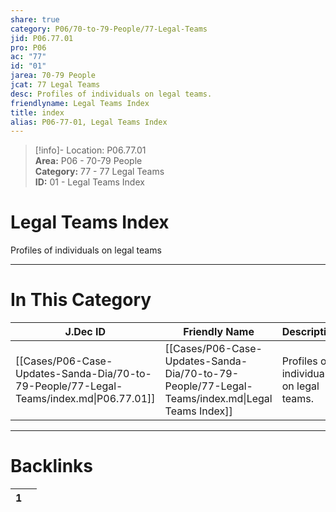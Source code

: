 ```yaml
---  
share: true  
category: P06/70-to-79-People/77-Legal-Teams  
jid: P06.77.01  
pro: P06  
ac: "77"  
id: "01"  
jarea: 70-79 People  
jcat: 77 Legal Teams  
desc: Profiles of individuals on legal teams.  
friendlyname: Legal Teams Index  
title: index  
alias: P06-77-01, Legal Teams Index  
---  
```

  
>[!info]- Location: P06.77.01  
>**Area:** P06 - 70-79 People  
>**Category:** 77 - 77 Legal Teams  
>**ID:** 01 - Legal Teams Index  
  
# Legal Teams Index  
  
Profiles of individuals on legal teams  
   
  
  
---  
# In This Category  
  
| J.Dec ID                                                                                | Friendly Name                                                                                   | Description                             |  
| --------------------------------------------------------------------------------------- | ----------------------------------------------------------------------------------------------- | --------------------------------------- |  
| [[Cases/P06-Case-Updates-Sanda-Dia/70-to-79-People/77-Legal-Teams/index.md\|P06.77.01]] | [[Cases/P06-Case-Updates-Sanda-Dia/70-to-79-People/77-Legal-Teams/index.md\|Legal Teams Index]] | Profiles of individuals on legal teams. |  
  
  
---  
# Backlinks  
<div><table class="dataview table-view-table"><thead class="table-view-thead"><tr class="table-view-tr-header"><th class="table-view-th"><span></span><span class="dataview small-text">1</span></th><th class="table-view-th"><span></span></th></tr></thead><tbody class="table-view-tbody"></tbody></table></div>